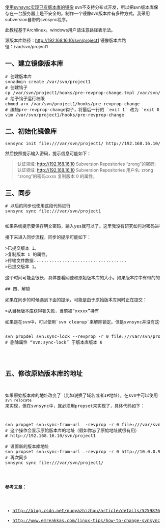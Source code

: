 [使用svnsync实现已有版本库的镜像](http://zengrong.net/post/1598.htm)
svn不支持分布式开发，所以把svn版本库保存在一台服务器上是不安全的。制作一个镜像svn版本库有多种方式，我采用subversion自带的svnsync程序。

此教程基于Archlinux。windows用户请注意路径表示法。

源版本库路径：http://192.168.16.10/svn/project1
镜像版本库路径：/var/svn/project1<!--more-->

## 一、建立镜像版本库

<pre lang="BASH">
# 创建版本库
svnadmin create /var/svn/project1
# 创建钩子
cp /var/svn/project1/hooks/pre-revprop-change.tmpl /var/svn/project1/hooks/pre-revprop-change
# 给予钩子运行权限
chmod a+x /var/svn/project1/hooks/pre-revprop-change
# 编辑pre-revprop-change钩子，将最后一行的 `exit 1` 改为 `exit 0`
vim /var/svn/project1/hooks/pre-revprop-change
</pre>

## 二、初始化镜像库

<pre lang="BASH">
svnsync init file:///var/svn/project1/ http://192.168.16.10/svn/project1
</pre>

然后按照提示输入密码，提示信息可能如下：

>认证领域: <http://192.168.16.10> Subversion Repositories
>“zrong”的密码:
>认证领域: <http://192.168.16.10> Subversion Repositories
>用户名: zrong
>“zrong”的密码:xxxx
>复制版本 0 的属性。

## 三、同步

<pre lang="BASH">
# 以后的同步也使用这段代码进行
svnsync sync file:///var/svn/project1
<pre>

如果系统提示要保存明文密码，输入yes就可以了。这里我没有研究如何对密码进行加密。

接下来进入同步流程，同步的提示可能如下：

>已提交版本 1。
>复制版本 1 的属性。
>传输文件数据....................................
>已提交版本 1。

这个时间可能会很长，具体要看网速和原始版本库的大小。如果版本库中有带的的二进制文件，则进度会更慢。在svnsync同步的过程中，应该保证原始的svn数据库不要进行提交操作，否则可能会造成同步失败，同步失败会引起镜像版本库的锁定。下面会讲解如何解锁。

## 四、解锁

如果在同步的时候遇到下面的提示，可能是由于原始版本库同时正在提交：

>从目标版本库获得锁失败，当前被“xxxxx”持有

如果是在svn中，可以使用`svn cleanup`来解除锁定。但是svnsync并没有这个功能。我们可以使用下面的代码来解除锁定：

<pre lang="BASH">
svn propdel svn:sync-lock --revprop -r 0 file:///var/svn/project1/
# 删除属性 “svn:sync-lock” 于版本库版本 0
</pre>


## 五、修改原始版本库的地址

如果原始版本库的地址改变了（比如说换了域名或者IP地址），在svn中可以使用 `svn relocate` 来实现，但在svnsync中，就必须用propset来实现了，具体代码如下：

<pre lang="BASH">
svn propget svn:sync-from-url –-revprop -r 0 file:///var/svn/project1/
# 这个操作会显示原始版本库的地址（假如你忘了原始地址就很有用）
# http://192.168.16.10/svn/project1

# 设置新的版本库地址
svn propset svn:sync-from-url –-revprop -r 0 http://10.0.0.9/svn/project1 file:///var/svn/project1/
# 再次同步
svnsync sync file:///var/svn/project1/
</pre>

**参考文章：**

* <http://blog.csdn.net/nuoyazhizhou/article/details/5259876>
* <http://www.emreakkas.com/linux-tips/how-to-change-svnsync-url-for-source-repository>

